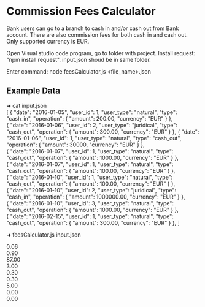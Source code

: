 # Commission Fees Calculator
Bank users can go to a branch to cash in and/or cash out from Bank account. There are also commission fees for both cash in and cash out. Only supported currency is EUR.

Open Visual studio code program, go to folder with project. Install request: "npm install request". input.json shoud be in same folder.

Enter command: node feesCalculator.js <file_name>.json


## Example Data

➜  cat input.json<br />
[
    { "date": "2016-01-05", "user_id": 1, "user_type": "natural", "type": "cash_in", "operation": { "amount": 200.00, "currency": "EUR" } },<br />
    { "date": "2016-01-06", "user_id": 2, "user_type": "juridical", "type": "cash_out", "operation": { "amount": 300.00, "currency": "EUR" } },
    { "date": "2016-01-06", "user_id": 1, "user_type": "natural", "type": "cash_out", "operation": { "amount": 30000, "currency": "EUR" } },<br />
     { "date": "2016-01-07", "user_id": 1, "user_type": "natural", "type": "cash_out", "operation": { "amount": 1000.00, "currency": "EUR" } },<br />
    { "date": "2016-01-07", "user_id": 1, "user_type": "natural", "type": "cash_out", "operation": { "amount": 100.00, "currency": "EUR" } },<br />
    { "date": "2016-01-10", "user_id": 1, "user_type": "natural", "type": "cash_out", "operation": { "amount": 100.00, "currency": "EUR" } },<br />
    { "date": "2016-01-10", "user_id": 2, "user_type": "juridical", "type": "cash_in", "operation": { "amount": 1000000.00, "currency": "EUR" } },<br />
    { "date": "2016-01-10", "user_id": 3, "user_type": "natural", "type": "cash_out", "operation": { "amount": 1000.00, "currency": "EUR" } },<br />
    { "date": "2016-02-15", "user_id": 1, "user_type": "natural", "type": "cash_out", "operation": { "amount": 300.00, "currency": "EUR" } },
]


➜  feesCalculator.js input.json

0.06<br />
0.90<br />
87.00<br />
3.00<br />
0.30<br />
0.30<br />
5.00<br />
0.00<br />
0.00<br />


